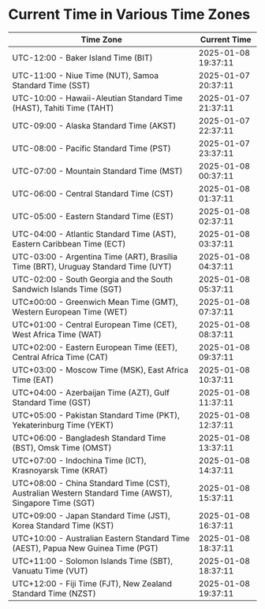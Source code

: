 # Current Time in Various Time Zones

| Time Zone | Current Time |
|-----------|--------------|
| UTC-12:00 - Baker Island Time (BIT) | 2025-01-08 19:37:11 |
| UTC-11:00 - Niue Time (NUT), Samoa Standard Time (SST) | 2025-01-07 20:37:11 |
| UTC-10:00 - Hawaii-Aleutian Standard Time (HAST), Tahiti Time (TAHT) | 2025-01-07 21:37:11 |
| UTC-09:00 - Alaska Standard Time (AKST) | 2025-01-07 22:37:11 |
| UTC-08:00 - Pacific Standard Time (PST) | 2025-01-07 23:37:11 |
| UTC-07:00 - Mountain Standard Time (MST) | 2025-01-08 00:37:11 |
| UTC-06:00 - Central Standard Time (CST) | 2025-01-08 01:37:11 |
| UTC-05:00 - Eastern Standard Time (EST) | 2025-01-08 02:37:11 |
| UTC-04:00 - Atlantic Standard Time (AST), Eastern Caribbean Time (ECT) | 2025-01-08 03:37:11 |
| UTC-03:00 - Argentina Time (ART), Brasília Time (BRT), Uruguay Standard Time (UYT) | 2025-01-08 04:37:11 |
| UTC-02:00 - South Georgia and the South Sandwich Islands Time (SGT) | 2025-01-08 05:37:11 |
| UTC±00:00 - Greenwich Mean Time (GMT), Western European Time (WET) | 2025-01-08 07:37:11 |
| UTC+01:00 - Central European Time (CET), West Africa Time (WAT) | 2025-01-08 08:37:11 |
| UTC+02:00 - Eastern European Time (EET), Central Africa Time (CAT) | 2025-01-08 09:37:11 |
| UTC+03:00 - Moscow Time (MSK), East Africa Time (EAT) | 2025-01-08 10:37:11 |
| UTC+04:00 - Azerbaijan Time (AZT), Gulf Standard Time (GST) | 2025-01-08 11:37:11 |
| UTC+05:00 - Pakistan Standard Time (PKT), Yekaterinburg Time (YEKT) | 2025-01-08 12:37:11 |
| UTC+06:00 - Bangladesh Standard Time (BST), Omsk Time (OMST) | 2025-01-08 13:37:11 |
| UTC+07:00 - Indochina Time (ICT), Krasnoyarsk Time (KRAT) | 2025-01-08 14:37:11 |
| UTC+08:00 - China Standard Time (CST), Australian Western Standard Time (AWST), Singapore Time (SGT) | 2025-01-08 15:37:11 |
| UTC+09:00 - Japan Standard Time (JST), Korea Standard Time (KST) | 2025-01-08 16:37:11 |
| UTC+10:00 - Australian Eastern Standard Time (AEST), Papua New Guinea Time (PGT) | 2025-01-08 18:37:11 |
| UTC+11:00 - Solomon Islands Time (SBT), Vanuatu Time (VUT) | 2025-01-08 18:37:11 |
| UTC+12:00 - Fiji Time (FJT), New Zealand Standard Time (NZST) | 2025-01-08 19:37:11 |

